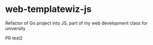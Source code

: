 # web-templatewiz-js
Refactor of Go project into JS, part of my web development class for university

PR test2
